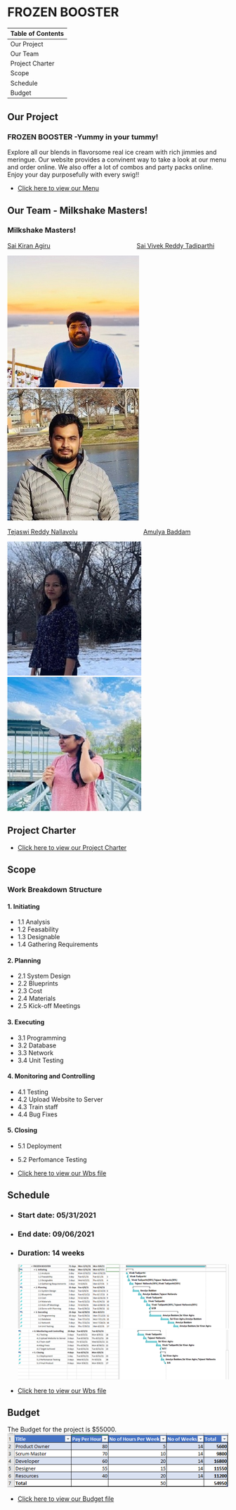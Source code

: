 # FROZEN BOOSTER

| Table of Contents |
|-------------------|
| Our Project       |
| Our Team          |
| Project Charter   |
| Scope             |
| Schedule          |
| Budget            |


## Our Project
   ### FROZEN BOOSTER -Yummy in your tummy!
   Explore all our blends in flavorsome real ice cream with rich jimmies and meringue. Our website provides a convinent way to take a look at our menu and order online. We also offer a lot of combos and party packs online. Enjoy your day purposefully with every swig!!
   
 - [Click here to view our Menu](Menu/menu.md)
   

## Our Team - Milkshake Masters!

### Milkshake Masters!

   [Sai Kiran Agiru](https://github.com/saikiranagiru) &nbsp;&nbsp;&nbsp;&nbsp;&nbsp;&nbsp;&nbsp;&nbsp;&nbsp;&nbsp;&nbsp;&nbsp;&nbsp;&nbsp;&nbsp;&nbsp;&nbsp;&nbsp;&nbsp;&nbsp;&nbsp;&nbsp;&nbsp;&nbsp;&nbsp;&nbsp;&nbsp;&nbsp;&nbsp;&nbsp;&nbsp;&nbsp;&nbsp;&nbsp;&nbsp;&nbsp;&nbsp;&nbsp;&nbsp;&nbsp;&nbsp;&nbsp;&nbsp;&nbsp;&nbsp;&nbsp;&nbsp;&nbsp; [Sai Vivek Reddy Tadiparthi](https://github.com/vivektadiparthi)                       

   ![sai](pictures/Saikiran.jpg) &nbsp; ![vivek](pictures/Vivek.jpg)
  

   [Tejaswi Reddy Nallavolu](https://github.com/TejaswiNallavolu) &nbsp;&nbsp;&nbsp;&nbsp;&nbsp;&nbsp;&nbsp;&nbsp;&nbsp;&nbsp;&nbsp;&nbsp;&nbsp;&nbsp;&nbsp;&nbsp;&nbsp;&nbsp;&nbsp;&nbsp;&nbsp;&nbsp;&nbsp;&nbsp;&nbsp;&nbsp;&nbsp;&nbsp;&nbsp;&nbsp;&nbsp;&nbsp;&nbsp;&nbsp;&nbsp;&nbsp; [Amulya Baddam](https://github.com/amulyabaddam555)

   ![teju](pictures/Tejaswi.jpg) &nbsp; ![amulya](pictures/Amulya.jpg)


## Project Charter
- [Click here to view our Project Charter](Charter/charter.md)


## Scope
### Work Breakdown Structure

#### 1. Initiating
- 1.1 Analysis
- 1.2 Feasability
- 1.3 Designable
- 1.4 Gathering Requirements

#### 2. Planning
- 2.1 System Design
- 2.2 Blueprints
- 2.3 Cost
- 2.4 Materials
- 2.5 Kick-off Meetings

#### 3. Executing
- 3.1 Programming
- 3.2 Database
- 3.3 Network
- 3.4 Unit Testing

#### 4. Monitoring and Controlling
- 4.1 Testing
- 4.2 Upload Website to Server
- 4.3 Train staff
- 4.4 Bug Fixes

#### 5. Closing
- 5.1 Deployment
- 5.2 Perfomance Testing

- [Click here to view our Wbs file](Scope/wbs.mpp)

## Schedule
- ### Start date: 05/31/2021
- ### End date: 09/06/2021
- ### Duration: 14 weeks
  ![schedule](Schedule/scheduling1.jpg) ![schedule](Schedule/scheduling2.jpg)
  
- [Click here to view our Wbs file](Schedule/scheduling.mpp)


## Budget
The Budget for the project is $55000. <br/>
![budget](Budget/budget.jpg)

- [Click here to view our Budget file](Budget/Budget.xlsx)

